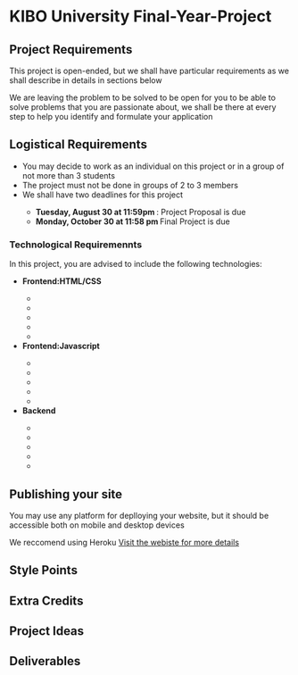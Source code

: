 <h1> KIBO University Final-Year-Project </h1>
<h2>Project Requirements </h2>
<p>This project is open-ended, but we shall have particular requirements as we shall describe in details in sections below</p>
<p> We are leaving the problem to be solved to be open for you to be able to solve problems that you are passionate about, we shall be there at every step to help you identify and formulate your application </p>
<h2> Logistical Requirements </h2>
<ul>
  <li> You may decide to work as an individual on this project or in a group of not more than 3 students  </li>
  <li>The project must not be done in groups of 2 to 3 members</li>
  <li> We shall have two deadlines for this project </li>
  <ul>
    <li> <b> Tuesday, August 30 at 11:59pm  </b>: Project Proposal is due </li>
    <li> <b> Monday, October 30 at  11:58 pm </b> Final Project is due</li>
  </ul>
  
</ul>

<h3>Technological Requiremennts </h3>
In this project, you are advised to include the following technologies:
<ul>
  <li> <b>Frontend:HTML/CSS   </b>  </li>
   <ul>
     <li>  </li>
      <li>  </li>
      <li>  </li>
       <li>  </li>
      <li>  </li>
  </ul>
   <li> <b> Frontend:Javascript  </b>  </li>
   <ul>
     <li>  </li>
      <li>  </li>
      <li>  </li>
       <li>  </li>
      <li>  </li>
  </ul>
   <li> <b> Backend  </b>  </li>
   <ul>
     <li>  </li>
      <li>  </li>
      <li>  </li>
       <li>  </li>
      <li>  </li>
  </ul>
</ul>



<h2>Publishing your site </h2>
<p> You may use any platform for deplloying your website, but it should be accessible both on mobile and desktop devices </p>
<p> We reccomend using Heroku <a href = "https://www.heroku.com/">Visit the webiste for more details</a> </p>

<h2> Style Points</h2>

<h2> Extra Credits  </h2>

<h2> Project Ideas </h2>

<h2> Deliverables </h2>



